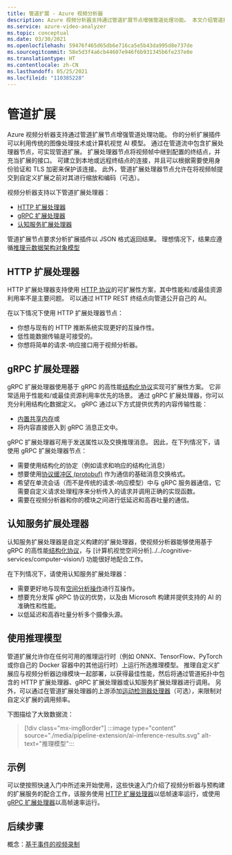 ```yaml
---
title: 管道扩展 - Azure 视频分析器
description: Azure 视频分析器支持通过管道扩展节点增强管道处理功能。 本文介绍管道扩展节点。
ms.service: azure-video-analyzer
ms.topic: conceptual
ms.date: 03/30/2021
ms.openlocfilehash: 59476f465d65db6e716ca5e5b43da995d8e737de
ms.sourcegitcommit: 58e5d3f4a6cb44607e946f6b931345b6fe237e0e
ms.translationtype: HT
ms.contentlocale: zh-CN
ms.lasthandoff: 05/25/2021
ms.locfileid: "110385228"
---
```

# <a name="pipeline-extension"></a>管道扩展

Azure 视频分析器支持通过管道扩展节点增强管道处理功能。 你的分析扩展插件可以利用传统的图像处理技术或计算机视觉 AI 模型。 通过在管道流中包含扩展处理器节点，可实现管道扩展。 扩展处理器节点将视频帧中继到配置的终结点，并充当扩展的接口。 可建立到本地或远程终结点的连接，并且可以根据需要使用身份验证和 TLS 加密来保护该连接。 此外，管道扩展处理器节点允许在将视频帧提交到自定义扩展之前对其进行缩放和编码（可选）。

视频分析器支持以下管道扩展处理器：

* [HTTP 扩展处理器](pipeline.md#http-extension-processor) 
* [gRPC 扩展处理器](pipeline.md#grpc-extension-processor)
* [认知服务扩展处理器](pipeline.md#cognitive-services-extension-processor) 
    
管道扩展节点要求分析扩展插件以 JSON 格式返回结果。 理想情况下，结果应遵循[推理元数据架构对象模型](inference-metadata-schema.md)

## <a name="http-extension-processor"></a>HTTP 扩展处理器

HTTP 扩展处理器支持使用 [HTTP 协议](http-extension-protocol.md)的可扩展性方案，其中性能和/或最佳资源利用率不是主要问题。 可以通过 HTTP REST 终结点向管道公开自己的 AI。

在以下情况下使用 HTTP 扩展处理器节点：

* 你想与现有的 HTTP 推断系统实现更好的互操作性。
* 低性能数据传输是可接受的。
* 你想将简单的请求-响应接口用于视频分析器。

## <a name="grpc-extension-processor"></a>gRPC 扩展处理器

gRPC 扩展处理器使用基于 gRPC 的高性能[结构化协议](grpc-extension-protocol.md)实现可扩展性方案。 它非常适用于性能和/或最佳资源利用率优先的场景。 通过 gRPC 扩展处理器，你可以充分利用结构化数据定义。 gRPC 通过以下方式提供优秀的内容传输性能：

* [内置共享内存](https://en.wikipedia.org/wiki/Shared_memory)或
* 将内容直接嵌入到 gRPC 消息正文中。

gRPC 扩展处理器可用于发送属性以及交换推理消息。 因此，在下列情况下，请使用 gRPC 扩展处理器节点：

* 需要使用结构化的协定（例如请求和响应的结构化消息）
* 想要使用[协议缓冲区 (protobuf)](https://developers.google.com/protocol-buffers) 作为通信的基础消息交换格式。
* 希望在单流会话（而不是传统的请求-响应模型）中与 gRPC 服务器通信，它需要自定义请求处理程序来分析传入的请求并调用正确的实现函数。
* 需要在视频分析器和你的模块之间进行低延迟和高吞吐量的通信。

## <a name="cognitive-services-extension-processor"></a>认知服务扩展处理器

认知服务扩展处理器是自定义构建的扩展处理器，使视频分析器能够使用基于 gRPC 的高性能[结构化协议](grpc-extension-protocol.md)，与 [计算机视觉空间分析]../../cognitive-services/computer-vision/) 功能很好地配合工作。 

在下列情况下，请使用认知服务扩展处理器：

* 需要更好地与现有[空间分析操作](../../cognitive-services/computer-vision/intro-to-spatial-analysis-public-preview.md)进行互操作。
* 想要充分发挥 gRPC 协议的优势，以及由 Microsoft 构建并提供支持的 AI 的准确性和性能。
* 以低延迟和高吞吐量分析多个摄像头源。

## <a name="use-your-inferencing-model"></a>使用推理模型

管道扩展允许你在任何可用的推理运行时（例如 ONNX、TensorFlow、PyTorch 或你自己的 Docker 容器中的其他运行时）上运行所选推理模型。 推理自定义扩展应与视频分析器边缘模块一起部署，以获得最佳性能，然后将通过管道拓扑中包含的 HTTP 扩展处理器、gRPC 扩展处理器或认知服务扩展处理器进行调用。 另外，可以通过在管道扩展处理器的上游添加[运动检测器处理器](pipeline.md#motion-detection-processor)（可选），来限制对自定义扩展的调用频率。

下图描绘了大致数据流：

> [!div class="mx-imgBorder"]
> :::image type="content" source="./media/pipeline-extension/ai-inference-results.svg" alt-text="推理模型":::
 
## <a name="samples"></a>示例

可以使按照快速入门中所述来开始使用，这些快速入门介绍了视频分析器与预构建的扩展服务的配合工作，该服务使用 [HTTP 扩展处理器](pipeline.md#http-extension-processor)以低帧速率运行，或使用 [gRPC 扩展处理器](pipeline.md#grpc-extension-processor)以高帧速率运行。


## <a name="next-steps"></a>后续步骤 

概念：[基于事件的视频录制](event-based-video-recording-concept.md)

